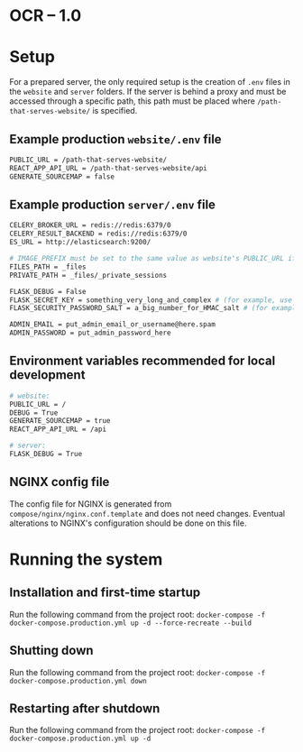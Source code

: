 # OCR – 1.0

# Setup
For a prepared server, the only required setup is the creation of `.env` files in the `website` and `server` folders. If the server is behind a proxy and must be accessed through a specific path, this path must be placed where `/path-that-serves-website/` is specified.

## Example production `website/.env` file
```sh
PUBLIC_URL = /path-that-serves-website/
REACT_APP_API_URL = /path-that-serves-website/api
GENERATE_SOURCEMAP = false
```

## Example production `server/.env` file
```sh
CELERY_BROKER_URL = redis://redis:6379/0
CELERY_RESULT_BACKEND = redis://redis:6379/0
ES_URL = http://elasticsearch:9200/

# IMAGE_PREFIX must be set to the same value as website's PUBLIC_URL if PUBLIC_URL is not '/' 
FILES_PATH = _files
PRIVATE_PATH = _files/_private_sessions

FLASK_DEBUG = False
FLASK_SECRET_KEY = something_very_long_and_complex # (for example, use python's secrets.token_hex())
FLASK_SECURITY_PASSWORD_SALT = a_big_number_for_HMAC_salt # (for example, use python's secrets.SystemRandom().getrandbits(128))

ADMIN_EMAIL = put_admin_email_or_username@here.spam
ADMIN_PASSWORD = put_admin_password_here
```

## Environment variables recommended for local development
```sh
# website:
PUBLIC_URL = /
DEBUG = True
GENERATE_SOURCEMAP = true
REACT_APP_API_URL = /api

# server:
FLASK_DEBUG = True
```

## NGINX config file
The config file for NGINX is generated from `compose/nginx/nginx.conf.template` and does not need changes. Eventual alterations to NGINX's configuration should be done on this file.

# Running the system

## Installation and first-time startup

Run the following command from the project root:
`docker-compose -f docker-compose.production.yml up -d --force-recreate --build`

## Shutting down

Run the following command from the project root:
`docker-compose -f docker-compose.production.yml down`

## Restarting after shutdown

Run the following command from the project root:
`docker-compose -f docker-compose.production.yml up -d`

